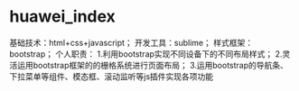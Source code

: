 # huawei_index
基础技术：html+css+javascript；
开发工具：sublime；
样式框架：bootstrap；
个人职责：
1.利用bootstrap实现不同设备下的不同布局样式；
2.灵活运用bootstrap框架的的栅格系统进行页面布局；
3.运用bootstrap的导航条、下拉菜单等组件、模态框、滚动监听等js插件实现各项功能

